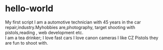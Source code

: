 # hello-world
My first script
I am a automotive technician with 45 years in the car repair,industry.Myhobbies are,photography, target shooting with pistols,reading ,
web development etc.</br>
I am a tea drinker;
I love fast cars
I love canon cameras
I like CZ Pistols they are fun to shoot with.
